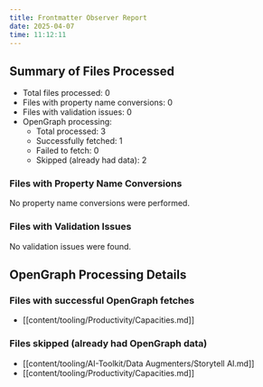 ```yaml
---
title: Frontmatter Observer Report
date: 2025-04-07
time: 11:12:11
---
```


## Summary of Files Processed
- Total files processed: 0
- Files with property name conversions: 0
- Files with validation issues: 0
- OpenGraph processing:
  - Total processed: 3
  - Successfully fetched: 1
  - Failed to fetch: 0
  - Skipped (already had data): 2

### Files with Property Name Conversions
No property name conversions were performed.

### Files with Validation Issues
No validation issues were found.

## OpenGraph Processing Details

### Files with successful OpenGraph fetches
- [[content/tooling/Productivity/Capacities.md]]


### Files skipped (already had OpenGraph data)
- [[content/tooling/AI-Toolkit/Data Augmenters/Storytell AI.md]]
- [[content/tooling/Productivity/Capacities.md]]
